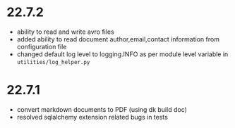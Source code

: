 # 22.7.2
* ability to read and write avro files
* added ability to read document author,email,contact information from
  configuration file
* changed default log level to logging.INFO as per module level variable
  in `utilities/log_helper.py`

# 22.7.1
* convert markdown documents to PDF (using dk build doc)
* resolved sqlalchemy extension related bugs in tests
